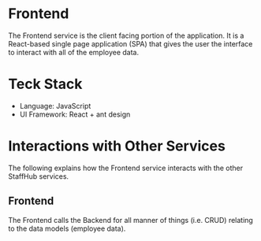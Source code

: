 # Frontend
The Frontend service is the client facing portion of the application.
It is a React-based single page application (SPA) that gives the user the interface to interact with all of the employee data.

# Teck Stack
- Language: JavaScript
- UI Framework: React + ant design

# Interactions with Other Services
The following explains how the Frontend service interacts with the other StaffHub services.

## Frontend
The Frontend calls the Backend for all manner of things (i.e. CRUD) relating to the data models (employee data).
